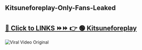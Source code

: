 
 ## Kitsuneforeplay-Only-Fans-Leaked

# <h2><a href="https://clipsfans.com/Kitsuneforeplay&ref=git">🔗 Click to LINKS ⏩⏩ 👉 🟢 Kitsuneforeplay </a></h2>

<a href="https://clipsfans.com/Kitsuneforeplay&ref=git" rel="nofollow" data-target="animated-image.originalLink"><img src="https://i.ibb.co.com/xMMVF88/686577567.gif" alt="Viral Video Original" style="max-width: 100%; display: inline-block;" data-target="animated-image.originalImage"></a>
